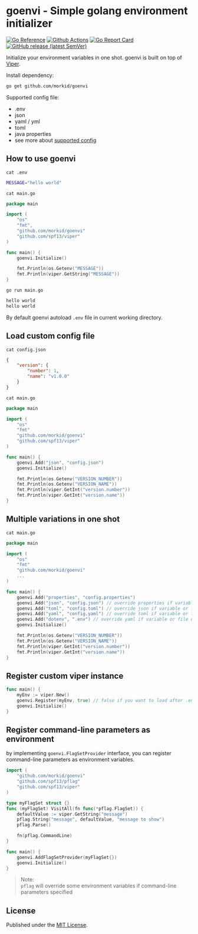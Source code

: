 # goenvi - Simple golang environment initializer

[![Go Reference](https://pkg.go.dev/badge/github.com/morkid/goenvi.svg)](https://pkg.go.dev/github.com/morkid/goenvi)
[![Github Actions](https://github.com/morkid/goenvi/workflows/Go/badge.svg)](https://github.com/morkid/goenvi/actions)
[![Go Report Card](https://goreportcard.com/badge/github.com/morkid/goenvi)](https://goreportcard.com/report/github.com/morkid/goenvi)
[![GitHub release (latest SemVer)](https://img.shields.io/github/v/release/morkid/goenvi)](https://github.com/morkid/goenvi/releases)

Initialize your environment variables in one shot. goenvi is built on top of [Viper](https://github.com/spf13/viper).

Install dependency:
```bash
go get github.com/morkid/goenvi
```

Supported config file:
- .env
- json
- yaml / yml
- toml
- java properties
- see more about [supported config](https://github.com/spf13/viper#what-is-viper)

## How to use goenvi

`cat .env`
```bash
MESSAGE="hello world"
```

`cat main.go`
```go
package main

import (
    "os"
    "fmt",
    "github.com/morkid/goenvi"
    "github.com/spf13/viper"
)

func main() {
    goenvi.Initialize()

    fmt.Println(os.Getenv("MESSAGE"))
    fmt.Println(viper.GetString("MESSAGE"))
}
```

`go run main.go`
```bash
hello world
hello world
```

By default goenvi autoload `.env` file in current working directory.

## Load custom config file

`cat config.json`
```json
{
    "version": {
        "number": 1,
        "name": "v1.0.0"
    }
}
```

`cat main.go`
```go
package main

import (
    "os"
    "fmt"
    "github.com/morkid/goenvi"
    "github.com/spf13/viper"
)

func main() {
    goenvi.Add("json", "config.json")
    goenvi.Initialize()

    fmt.Println(os.Getenv("VERSION_NUMBER"))
    fmt.Println(os.Getenv("VERSION_NAME"))
    fmt.Println(viper.GetInt("version.number"))
    fmt.Println(viper.GetInt("version.name"))
}
```

## Multiple variations in one shot

`cat main.go`
```go
package main

import (
    "os"
    "fmt"
    "github.com/morkid/goenvi"
    ...
)

func main() {
    goenvi.Add("properties", "config.properties")
    goenvi.Add("json", "config.json") // override properties if variable or file does not exists
    goenvi.Add("toml", "config.toml") // override json if variable or file doesnot exists
    goenvi.Add("yaml", "config.yaml") // override toml if variable or file doesnot exists
    goenvi.Add("dotenv", ".env") // override yaml if variable or file doesnot exists
    goenvi.Initialize()

    fmt.Println(os.Getenv("VERSION_NUMBER"))
    fmt.Println(os.Getenv("VERSION_NAME"))
    fmt.Println(viper.GetInt("version.number"))
    fmt.Println(viper.GetInt("version.name"))
}
```

## Register custom viper instance
```go
func main() {
    myEnv := viper.New()
    goenvi.Register(myEnv, true) // false if you want to load after .env loaded
    goenvi.Initialize()
}
```

## Register command-line parameters as environment

by implementing `goenvi.FlagSetProvider` interface, you can register command-line parameters as environment variables.

```go
import (
    "github.com/morkid/goenvi"
    "github.com/spf13/pflag"
    "github.com/spf13/viper"
)

type myFlagSet struct {}
func (myFlagSet) VisitAll(fn func(*pflag.FlagSet)) {
    defaultValue := viper.GetString("message")
    pflag.String("message", defaultValue, "message to show")
    pflag.Parse()

    fn(pflag.CommandLine)
}

func main() {
    goenvi.AddFlagSetProvider(myFlagSet{})
    goenvi.Initialize()
}
```

> Note:  
> `pflag` will override some environment variables if command-line parameters specified

## License

Published under the [MIT License](https://github.com/morkid/goenvi/blob/master/LICENSE).

